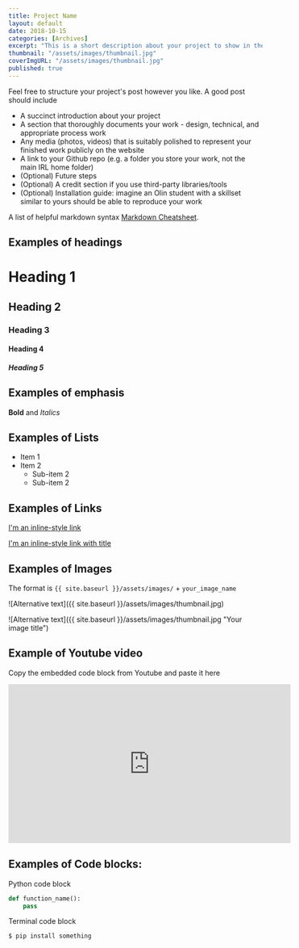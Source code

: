 ```yaml
---
title: Project Name
layout: default
date: 2018-10-15
categories: [Archives]
excerpt: "This is a short description about your project to show in the project listing page."
thumbnail: "/assets/images/thumbnail.jpg"
coverImgURL: "/assets/images/thumbnail.jpg"
published: true
---
```


Feel free to structure your project's post however you like. A good post should include
- A succinct introduction about your project
- A section that thoroughly documents your work - design, technical, and appropriate process work
- Any media (photos, videos) that is suitably polished to represent your finished work publicly on the website
- A link to your Github repo (e.g. a folder you store your work, not the main IRL home folder)
- (Optional) Future steps
- (Optional) A credit section if you use third-party libraries/tools
- (Optional) Installation guide: imagine an Olin student with a skillset similar to yours should be able to reproduce your work

A list of helpful markdown syntax [Markdown Cheatsheet](https://github.com/adam-p/markdown-here/wiki/Markdown-Cheatsheet).

## Examples of headings
# Heading 1

## Heading 2

### Heading 3

#### Heading 4

##### Heading 5

## Examples of emphasis
**Bold** and _Italics_

## Examples of Lists
* Item 1
* Item 2
  * Sub-item 2
  * Sub-item 2

## Examples of Links

[I'm an inline-style link](https://www.google.com)

[I'm an inline-style link with title](https://www.google.com "Google's Homepage")

## Examples of Images
The format is `{{ site.baseurl }}/assets/images/` + `your_image_name` 

![Alternative text]({{ site.baseurl }}/assets/images/thumbnail.jpg)

![Alternative text]({{ site.baseurl }}/assets/images/thumbnail.jpg "Your image title")

## Example of Youtube video
Copy the embedded code block from Youtube and paste it here
<iframe width="560" height="315" src="https://www.youtube.com/embed/DGbLDu6VkR0" frameborder="0" allow="autoplay; encrypted-media" allowfullscreen></iframe>

## Examples of Code blocks:
Python code block
```python
def function_name():
    pass
```
Terminal code block
``` console
$ pip install something
```
